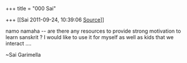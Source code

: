 +++
title = "000 Sai"

+++
[[Sai	2011-09-24, 10:39:06 [Source](https://groups.google.com/g/samskrita/c/2tWNvpWd0gw)]]



namo namaha -- are there any resources to provide strong motivation to learn sanskrit ? I would like to use it for myself as well as kids that we interact ....  
  
\~Sai Garimella  

